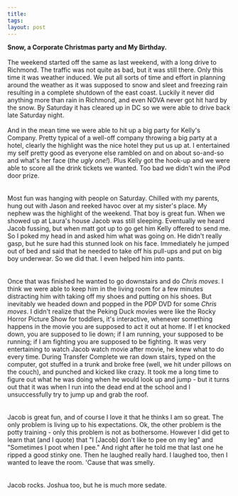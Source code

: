 ```yaml
---
title: 
tags: 
layout: post
---
```

<b>Snow, a Corporate Christmas party and My Birthday.</b><br /><br />The weekend started off the same as last weekend, with a long drive to Richmond.  The traffic was not quite as bad, but it was still there.  Only this time it was weather induced. We put all sorts of time and effort in planning around the weather as it was supposed to snow and sleet and freezing rain resulting in a complete shutdown of the east coast.  Luckily it never did anything more than rain in Richmond, and even NOVA never got hit hard by the snow.  By Saturday it has cleared up in DC so we were able to drive back late Saturday night. <br /><br />And in the mean time we were able to hit up a big party for Kelly's Company.  Pretty typical of a well-off company throwing a big party at a hotel, clearly the highlight was the nice hotel they put us up at.  I entertained my self pretty good as everyone else rambled on and on about so-and-so and what's her face (<i>the ugly one!</i>).  Plus Kelly got the hook-up and we were able to score all the drink tickets we wanted.  Too bad we didn't win the iPod door prize.  <br /><br />Most fun was hanging with people on Saturday.  Chilled with my parents, hung out with Jason and reeked havoc over at my sister's place.  My nephew was the highlight of the weekend.  That boy is great fun.  When we showed up at Laura's house Jacob was still sleeping.  Eventually we heard Jacob fussing, but when matt got up to go get him Kelly offered to send me.  So I poked my head in and asked him what was going on.  He didn't really gasp, but he sure had this stunned look on his face.  Immediately he jumped out of bed and said that he needed to take off his pull-ups and put on big boy underwear.  So we did that.  I even helped him into pants.  <br /><br />Once that was finished he wanted to go downstairs and do <i>Chris moves</i>.  I think we were able to keep him in the living room for a few minutes distracting him with taking off my shoes and putting on his shoes.  But inevitably we headed down and popped in the PDP DVD for some <i>Chris moves</i>. I didn't realize that the Peking Duck movies were like the Rocky Horror Picture Show for toddlers, it's interactive, whenever something happens in the movie you are supposed to act it out at home.  If I et knocked down, you are supposed to lie down; if I am running, your supposed to be running; if I am fighting you are supposed to be fighting.  It was very entertaining to watch Jacob watch movie after movie, he knew what to do every time.  During Transfer Complete we ran down stairs, typed on the computer, got stuffed in a trunk and broke free (well, we hit under pillows on the couch), and punched and kicked like crazy.  It took me a long time to figure out what he was doing when he would look up and jump - but it turns out that it was when I run into the dead end at the school and I unsuccessfully try to jump up and grab the roof.  <br /><br />Jacob is great fun, and of course I love it that he thinks I am so great.  The only problem is living up to his expectations. Ok, the other problem is the potty training - only this problem is not as bothersome.  However I did get to learn that (and I quote) that "I [Jacob] don't like to pee on my leg" and "Sometimes I poot when I pee."  And right after he told me that last one he ripped a good stinky one.  Then he laughed really hard.  I laughed too, then I wanted to leave the room.  'Cause that was smelly.  <br /><br />Jacob rocks.  Joshua too, but he is much more sedate.

